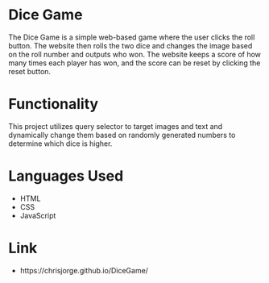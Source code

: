 <h1>Dice Game</h1>
The Dice Game is a simple web-based game where the user clicks the roll button. The website then rolls the two dice and changes the image based on the roll number and outputs who won. The website keeps a score of how many times each player has won, and the score can be reset by clicking the reset button.
<h1>Functionality</h1>
This project utilizes query selector to target images and text and dynamically change them based on randomly generated numbers to determine which dice is higher. 
<h1>Languages Used</h1>
<ul>
  <li>HTML</li>
  <li>CSS</li>
  <li>JavaScript</li>
</ul>
<h1>Link</h1>
<ul>
  <li>https://chrisjorge.github.io/DiceGame/</li>
</ul>
